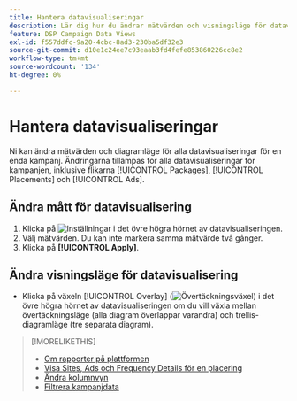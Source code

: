 ```yaml
---
title: Hantera datavisualiseringar
description: Lär dig hur du ändrar mätvärden och visningsläge för datavisualiseringar.
feature: DSP Campaign Data Views
exl-id: f557ddfc-9a20-4cbc-8ad3-230ba5df32e3
source-git-commit: d10e1c24ee7c93eaab3fd4fefe853860226cc8e2
workflow-type: tm+mt
source-wordcount: '134'
ht-degree: 0%

---
```


# Hantera datavisualiseringar

Ni kan ändra mätvärden och diagramläge för alla datavisualiseringar för en enda kampanj. Ändringarna tillämpas för alla datavisualiseringar för kampanjen, inklusive flikarna [!UICONTROL Packages], [!UICONTROL Placements] och [!UICONTROL Ads].

## Ändra mått för datavisualisering

1. Klicka på ![Inställningar](/help/dsp/assets/settings-chart.png) i det övre högra hörnet av datavisualiseringen.
1. Välj mätvärden.
Du kan inte markera samma mätvärde två gånger.
1. Klicka på **[!UICONTROL Apply]**.

## Ändra visningsläge för datavisualisering

* Klicka på växeln [!UICONTROL Overlay] (![Övertäckningsväxel](/help/dsp/assets/overlay.png)) i det övre högra hörnet av datavisualiseringen om du vill växla mellan övertäckningsläge (alla diagram överlappar varandra) och trellis-diagramläge (tre separata diagram).

>[!MORELIKETHIS]
>
>* [Om rapporter på plattformen](campaign-reports-about.md)
>* [Visa Sites, Ads och Frequency Details för en placering](placement-details-view.md)
>* [Ändra kolumnvyn](column-view-change.md)
>* [Filtrera kampanjdata](campaign-data-filter.md)

